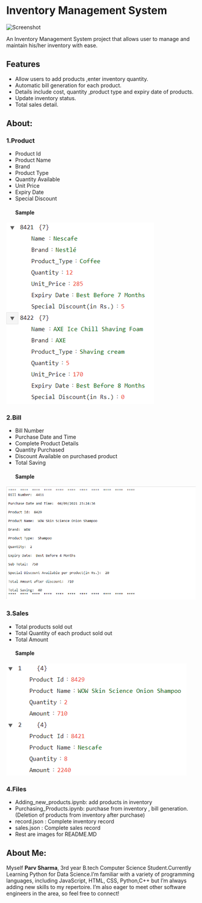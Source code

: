 # Inventory Management System 

![Screenshot](https://www.itarian.com/assets-new/images/inventory-management-system.png)

An Inventory Management System project that allows user to manage and maintain his/her inventory with ease.




## Features

- Allow users to add products ,enter inventory quantity.
- Automatic bill generation for each product.
- Details include cost, quantity ,product type and expiry date of products. 
- Update inventory status. 
- Total sales detail.

## About:
### 1.Product  

- Product Id
- Product Name 
- Brand
- Product Type
- Quantity Available 
- Unit Price
- Expiry Date
- Special Discount
    #### Sample
![App Screenshot](https://github.com/Parv-Sharma0508/Inventory-Management-System/blob/main/Product%20Detail%20Image%20(%20for%20readme%20file).PNG)
### 2.Bill 

- Bill Number
- Purchase Date and Time 
- Complete Product Details
- Quantity Purchased
- Discount Available on purchased product
- Total Saving 
    #### Sample
![Screenshot](https://github.com/Parv-Sharma0508/Inventory-Management-System/blob/main/Bill%20Image%20(%20for%20readme%20file%20).PNG)
### 3.Sales 
  - Total products sold out
  - Total Quantity of each product sold out
  - Total Amount 
    #### Sample
![Screenshot](https://github.com/Parv-Sharma0508/Inventory-Management-System/blob/main/Sales%20Detail%20Image%20(%20for%20readme%20file).PNG)

### 4.Files
   - Adding_new_products.ipynb:  add products in inventory
   - Purchasing_Products.ipynb: purchase from inventory , bill generation. (Deletion of products from inventory after purchase)
   - record.json : Complete inventory record
   - sales.json : Complete sales record
   - Rest are images for README.MD 


  ## About Me:
   Myself **Parv Sharma**, 3rd year B.tech Computer Science Student.Currently Learning Python for Data Science.I’m familiar with a variety of programming languages, including JavaScript, HTML, CSS, Python,C++ but I’m always adding new skills to my repertoire. I’m also eager to meet other software engineers in the area, so feel free to connect!  
   
